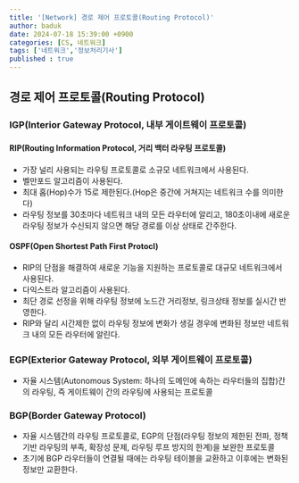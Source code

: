 ```yaml
---
title: '[Network] 경로 제어 프로토콜(Routing Protocol)'
author: baduk
date: 2024-07-18 15:39:00 +0900
categories: [CS, 네트워크]
tags: ['네트워크','정보처리기사']
published : true
---
```

## 경로 제어 프로토콜(Routing Protocol)
### IGP(Interior Gateway Protocol, 내부 게이트웨이 프로토콜)
#### RIP(Routing Information Protocol, 거리 백터 라우팅 프로토콜)
- 가장 널리 사용되는 라우팅 프로토콜로 소규모 네트워크에서 사용된다.
- 벨만포드 알고리즘이 사용된다.
- 최대 홉(Hop)수가 15로 제한된다.(Hop은 중간에 거쳐지는 네트워크 수를 의미한다)
- 라우팅 정보를 30초마다 네트워크 내의 모든 라우터에 알리고, 180초이내에 새로운 라우팅 정보가 수신되지 않으면 해당 경로를 이상 상태로 간주한다.

#### OSPF(Open Shortest Path First Protocl)
- RIP의 단점을 해결하여 새로운 기능을 지원하는 프로토콜로 대규모 네트워크에서 사용된다.
- 다익스트라 알고리즘이 사용된다.
- 최단 경로 선정을 위해 라우팅 정보에 노드간 거리정보, 링크상태 정보를 실시간 반영한다.
- RIP와 달리 시간제한 없이 라우팅 정보에 변화가 생길 경우에 변화된 정보만 네트워크 내의 모든 라우터에 알린다.

### EGP(Exterior Gateway Protocol, 외부 게이트웨이 프로토콜)
- 자율 시스템(Autonomous System: 하나의 도메인에 속하는 라우터들의 집합)간의 라우팅, 즉 게이트웨이 간의 라우팅에 사용되는 프로토콜

### BGP(Border Gateway Protocol)
- 자율 시스템간의 라우팅 프로토콜로, EGP의 단점(라우팅 정보의 제한된 전파, 정책 기반 라우팅의 부족, 확장성 문제, 라우팅 루프 방지의 한계)을 보완한 프로토콜
- 초기에 BGP 라우터들이 연결될 때에는 라우팅 테이블을 교환하고 이후에는 변화된 정보만 교환한다.